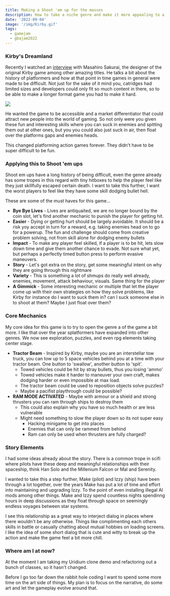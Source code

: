 ```yaml
---
title: Making a Shoot 'em up for the masses
description: How to take a niche genre and make it more appealing to a larger audience
date: '2022-09-04'
image: '/img/Kirby.gif'
tags:
  - gamejam
  - gbajam2022
---
```


### Kirby's Dreamland

Recently I watched an [interview](https://www.youtube.com/watch?v=PBRt2D2YN44) with Masahiro Sakurai, the designer of the original Kirby game among other amazing titles. He talks a bit about the history of platformers and how at that point in time games in general were made to be difficult. Not just for the sake of it mind you, catridges had limited sizes and developers could only fit so much content in there, so to be able to make a longer format game you had to make it hard.

<img src="/img/Kirby.gif" class="pixelated"/>

He wanted the game to be accessible and a market differentiator that could attract new people into the world of gaming. So not only were you given these fun and interesting skills where you can suck in enemies and spitting them out at other ones, but you you could also just suck in air, then float over the platforms gaps and enemies heads.

This changed platforming action games forever. They didn't have to be super difficult to be fun.

### Applying this to Shoot 'em ups

Shoot em ups have a long history of being difficult, even the genre already has some tropes in this regard with tiny hitboxes to help the player feel like they just skillfully escaped certain death. I want to take this further, I want the worst players to feel like they have some skill dodging bullet hell.

These are some of the must haves for this game...

- **Bye Bye Lives** - Lives are antiquaited, we are no longer bound by the coin slot, let's find another mechanic to punish the player for getting hit.
- **Easier** - Dying or getting hurt should be largely avoidable. It should be a risk yoy accept in turn for a reward, e.g. taking enemies head on to go for a powerup. The fun and challenge should come from creative problem solving, not from skill alone for dodging enemy bullets
- **Impact** - To make any player feel skilled, if a player is to be hit, lets slow down time and give them another chance to evade. Not sure what yet, but perhaps a perfectly timed button press to perform evasive maneuvers.
- **Story** - Let's got extra on the story, get some meaningful intent on why they are going through this nightmare
- **Variety** - This is something a lot of shmups do really well already, enemies, movement, attack behaviour, visuals. Same thing for the player
- **A Gimmick** - Some interesting mechanic or multiple that let the player come up with their own strategies on how they solve problems, like Kirby for instance do I want to suck them in? can I suck someone else in to shoot at them? Maybe I just float over them?

### Core Mechanics

My core idea for this game is to try to open the genre a of the game a bit more. I like that over the year splatformers have expanded into other genres. We now see exploration, puzzles, and even rpg elements taking center stage.

- **Tractor Beam** - Inspired by Kirby, maybe you are an interstellar tow truck, you can tow up to 5 space vehicles behind you at a time with your tractor beam. One button to 'swallow', another button to 'spit'.
  - Towed vehicles could be hit by stray bullets, thus you losing 'ammo'
  - Towed vehicles make it harder to maneuver your own craft, makes dodging harder or even impossible at max load.
  - The tractor beam could be used to reposition objects solve puzzles?
  - Maybe a pacifist playthrough could be possible?
- **RAM MODE ACTIVATED** - Maybe with armour or a shield and strong thrusters you can ram through ships to destroy them
  - This could also explain why you have so much health or are less vulnerable
  - Might need something to slow the player down so its not super easy
    - Hacking minigame to get into places
    - Enemies that can only be rammed from behind
    - Ram can only be used when thrusters are fully charged?

### Story Elements

I had some ideas already about the story. There is a common trope in scifi where pilots have these deep and meaningful relationships with their spaceship, think Han Solo and the Millenium Falcon or Mal and Serenity.

I wanted to take this a step further, Make (pilot) and Izzy (ship) have been through a lot together, over the years Make has put a lot of time and effort into maintaining and upgrading Izzy. To the point of even installing illegal AI mods among other things. Make and Izzy spend countless nights spendinng hours in deep discussions as they float through space on seemingly endless voyages between star systems.

I see this relationship as a great way to interject dialog in places where there wouldn't be any otherwise. Things like complimenting each others skills in battle or casually chatting about mutual hobbies on loading screens. I like the idea of some short dialog that is cute and witty to break up the action and make the game feel a bit more chill.

### Where am I at now?

At the moment I am taking my Uridium clone demo and refactoring out a bunch of classes, so it hasn't changed.

Before I go too far down the rabbit hole coding I want to spend some more time on the art side of things. My plan is to focus on the narrative, do some art and let the gameplay evolve around that.

